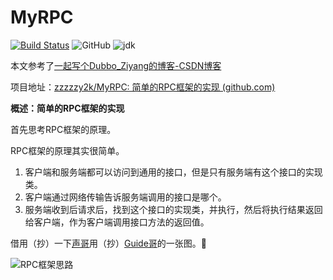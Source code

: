 # MyRPC

[![Build Status](https://travis-ci.com/zzzzzy2k/MyRPC.svg?branch=master)](https://travis-ci.com/zzzzzy2k/MyRPC)
![GitHub](https://img.shields.io/github/license/zzzzzy2k/MyRPC)
![jdk](https://img.shields.io/static/v1?label=openjdk&message=8&color=blue)

本文参考了[一起写个Dubbo_Ziyang的博客-CSDN博客](https://blog.csdn.net/qq_40856284/category_10138756.html)

项目地址：[zzzzzy2k/MyRPC: 简单的RPC框架的实现 (github.com)](https://github.com/zzzzzy2k/MyRPC)

**概述：简单的RPC框架的实现**

首先思考RPC框架的原理。

RPC框架的原理其实很简单。
1. 客户端和服务端都可以访问到通用的接口，但是只有服务端有这个接口的实现类。
2. 客户端通过网络传输告诉服务端调用的接口是哪个。
3. 服务端收到后请求后，找到这个接口的实现类，并执行，然后将执行结果返回给客户端，作为客户端调用接口方法的返回值。

借用（抄）一下[声哥](https://github.com/CN-GuoZiyang/My-RPC-Framework)用（抄）[Guide哥](https://github.com/Snailclimb/JavaGuide)的一张图。🤪

![RPC框架思路](https://cdn.jsdelivr.net/gh/zzzzzy2k/Figurebed@main/RPC/20210902004559.png)
